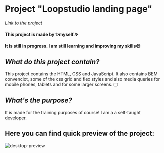 # Project "Loopstudio landing page"

*[Link to the project](https://myers32.github.io/Loopstudios-landing-page/)*

#### This project is made by ✨myself.✨ 
#### It is still in progress. I am still learning and improving my skills😊

## *What do this project contain?*

This project contains the HTML, CSS and JavaScript. 
It also contains BEM convenciot, some of the css grid and flex styles and also media queries for mobile phones, tablets and for some larger screens. 🖵

## *What's the purpose?*

It is made for the training purposes of course! I am a a self-taught developer. 

## Here you can find quick preview of the project: 
![desktop-preview](https://github.com/myers32/loopstudios-landing-page/assets/122280628/d7a5ff3d-7791-4e88-b1aa-cf1404222cae)
